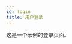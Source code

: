 ```yaml
---
id: login
title: 用户登录
---
```


这是一个示例的登录页面。

<div>
  <div id="loginPage"></div>
</div>

<script>
import React from 'react';
import ReactDOM from 'react-dom';
import LoginPage from '@site/src/components/LoginPage'; // 根据你的项目结构调整路径

ReactDOM.render(<LoginPage />, document.getElementById('loginPage'));
</script>






